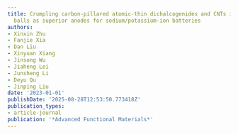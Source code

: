```yaml
---
title: Crumpling carbon-pillared atomic-thin dichalcogenides and CNTs into elastic
  balls as superior anodes for sodium/potassium-ion batteries
authors:
- Xinxin Zhu
- Fanjie Xia
- Dan Liu
- Xinyuan Xiang
- Jinsong Wu
- Jiaheng Lei
- Junsheng Li
- Deyu Qu
- Jinping Liu
date: '2023-01-01'
publishDate: '2025-08-28T12:53:50.773418Z'
publication_types:
- article-journal
publication: '*Advanced Functional Materials*'
---
```

